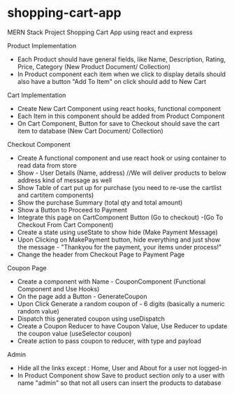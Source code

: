 # shopping-cart-app
MERN Stack Project
Shopping Cart App using react and express

Product Implementation
  
- Each Product should have general fields, like Name, Description, Rating, Price, Category (New Product Document/ Collection)
- In Product component each item when we click to display details should also have a button "Add To Item" on click should add to New Cart

Cart Implementation

- Create New Cart Component using react hooks, functional component
- Each Item in this component should be added from Product Component
- On Cart Component, Button for save to Checkout should save the cart item to database (New Cart Document/ Collection)

Checkout Component

- Create A functional component and use react hook or using container to read data from store
- Show - User Details (Name, address) //We will deliver products to below address kind of message as well
- Show Table of cart put up for purchase (you need to re-use the cartlist and cartitem components)
- Show the purchase Summary (total qty and total amount)
- Show a Button to Proceed to Payment
- Integrate this page on CartComponent Button (Go to checkout) -(Go To Checkout From Cart Component)
- Create a state using useState to show hide (Make Payment Message)
- Upon Clicking on MakePayment button, hide everything and just show the message - "Thankyou for the payment, your items under process!"
- Change the header from Checkout Page to Payment Page
  
Coupon Page

- Create a component with Name - CouponComponent (Functional Component and Use Hooks)
- On the page add a Button - GenerateCoupon
- Upon Click Generate a random coupon of - 6 digits (basically a numeric random value)
- Dispatch this generated coupon using useDispatch
- Create a Coupon Reducer to have Coupon Value, Use Reducer to update the coupon value (useSelector coupon)
- Create action to pass coupon to reducer, with type and payload
  
Admin

- Hide all the links except : Home, User and About for a user not logged-in
- In Product Component show Save to product section only to a user with name "admin" so that not all users
can insert the products to database
